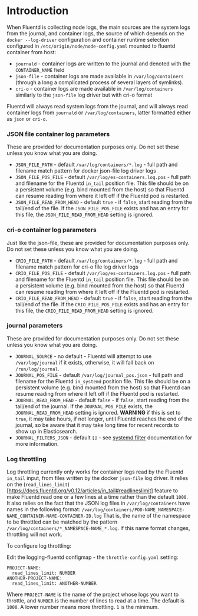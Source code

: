 Introduction
============

When Fluentd is collecting node logs, the main sources are the system logs from
the journal, and container logs, the source of which depends on the `docker
--log-driver` configuration and container runtime selection configured in
`/etc/origin/node/node-config.yaml` mounted to fluentd container from host:

* `journald` - container logs are written to the journal and denoted with the
  `CONTAINER_NAME` field
* `json-file` - container logs are made available in `/var/log/containers`
  (through a long a complicated process of several layers of symlinks).
* `cri-o` - container logs are made available in `/var/log/containers` similarly
  to the `json-file` log driver but with cri-o format

Fluentd will always read system logs from the journal, and will always read
container logs from `journald` or `/var/log/containers`, latter formatted either
as `json` or `cri-o`.

### JSON file container log parameters ###

These are provided for documentation purposes only.  Do not set these unless
you know what you are doing.

* `JSON_FILE_PATH` - default `/var/log/containers/*.log` - full path and filename
match pattern for docker json-file log driver logs
* `JSON_FILE_POS_FILE` - default `/var/log/es-containers.log.pos` - full path
and filename for the Fluentd `in_tail` position file.  This file should be on a
persistent volume (e.g. bind mounted from the host) so that Fluentd can resume
reading from where it left off if the Fluentd pod is restarted.
* `JSON_FILE_READ_FROM_HEAD` - default `true` - if `false`, start reading from
the tail/end of the file.  If the `JSON_FILE_POS_FILE` exists and has an
entry for this file, the `JSON_FILE_READ_FROM_HEAD` setting is ignored.

### cri-o container log parameters ###

Just like the json-file, these are provided for documentation purposes only.
Do not set these unless you know what you are doing.

* `CRIO_FILE_PATH` - default `/var/log/containers/*.log` - full path and filename
match pattern for cri-o file log driver logs
* `CRIO_FILE_POS_FILE` - default `/var/log/es-containers.log.pos` - full path
and filename for the Fluentd `in_tail` position file.  This file should be on a
persistent volume (e.g. bind mounted from the host) so that Fluentd can resume
reading from where it left off if the Fluentd pod is restarted.
* `CRIO_FILE_READ_FROM_HEAD` - default `true` - if `false`, start reading from
the tail/end of the file.  If the `CRIO_FILE_POS_FILE` exists and has an
entry for this file, the `CRIO_FILE_READ_FROM_HEAD` setting is ignored.

### journal parameters ###

These are provided for documentation purposes only.  Do not set these unless
you know what you are doing.

* `JOURNAL_SOURCE` - no default - Fluentd will attempt to use
`/var/log/journal` if it exists, otherwise, it will fall back on
`/run/log/journal`.
* `JOURNAL_POS_FILE` - default `/var/log/journal_pos.json` - full path
and filename for the Fluentd `in_systemd` position file.  This file should be on a
persistent volume (e.g. bind mounted from the host) so that Fluentd can resume
reading from where it left off if the Fluentd pod is restarted.
* `JOURNAL_READ_FROM_HEAD` - default `false` - if `false`, start reading from
the tail/end of the journal.  If the `JOURNAL_POS_FILE` exists, the
`JOURNAL_READ_FROM_HEAD` setting is ignored.  **WARNING** if this is set to
`true`, it may take hours, if not longer, until Fluentd reaches the end of the
journal, so be aware that it may take long time for recent records to show up
in Elasticsearch.
* `JOURNAL_FILTERS_JSON` - default `[]` - see
[systemd filter](http://www.rubydoc.info/gems/systemd-journal/Systemd%2FJournal%2FFilterable%3Afilter)
documentation for more information.

### Log throttling ###

Log throttling currently only works for container logs read by the Fluentd
`in_tail` input, from files written by the docker `json-file` log driver.  It
relies on the
(`read_lines_limit`)[https://docs.fluentd.org/v0.12/articles/in_tail#readlineslimit]
feature to make Fluentd read one or a few lines at a time rather than the
default `1000`.  It also relies on the fact that the JSON log files in
`/var/log/containers` have names in the following format:
`/var/log/containers/POD-NAME_NAMESPACE-NAME_CONTAINER-NAME-CONTAINER-ID.log`
That is, the name of the namespace to be throttled can be matched by the
pattern `/var/log/containers/*_NAMESPACE-NAME_*.log`.  If this name format
changes, throttling will not work.

To configure log throttling:

Edit the logging-fluentd configmap - the `throttle-config.yaml` setting:

    PROJECT-NAME:
      read_lines_limit: NUMBER
    ANOTHER-PROJECT-NAME:
      read_lines_limit: ANOTHER-NUMBER

Where `PROJECT-NAME` is the name of the project whose logs you want to
throttle, and `NUMBER` is the number of lines to read at a time.  The default
is `1000`.  A lower number means more throttling.  `1` is the minimum.
